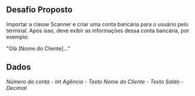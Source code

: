 ## Desafio Proposto

Importar a classe Scanner e criar uma conta bancária para o usuário pelo terminal. Após isso, deve exibir as informações dessa conta bancária, por exemplo:

"Olá [Nome do Cliente]..."

## Dados

_Número da conta - Int_
_Agência - Texto_
_Nome do Cliente - Texto_
_Saldo - Decimal_
